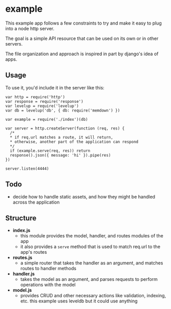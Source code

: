 # example

This example app follows a few constraints to try and make it easy to plug into a node http server.

The goal is a simple API resource that can be used on its own or in other servers.

The file organization and approach is inspired in part by django's idea of apps.

## Usage

To use it, you'd include it in the server like this:

```
var http = require('http')
var response = require('response')
var levelup = require('levelup')
var db = levelup('db', { db: require('memdown') })

var example = require('./index')(db)

var server = http.createServer(function (req, res) {
  /* 
  * if req.url matches a route, it will return, 
  * otherwise, another part of the application can respond 
  */
  if (example.serve(req, res)) return
  response().json({ message: 'hi' }).pipe(res)
})

server.listen(4444)
```

## Todo

- decide how to handle static assets, and how they might be handled across the application

## Structure

- **index.js**
  - this module provides the model, handler, and routes modules of the app
  - it also provides a `serve` method that is used to match req.url to the app's routes
- **routes.js**
  - a simple router that takes the handler as an argument, and matches routes to handler methods
- **handler.js**
  - takes the model as an argument, and parses requests to perform operations with the model
- **model.js**
  - provides CRUD and other necessary actions like validation, indexing, etc. this example uses leveldb but it could use anything
  